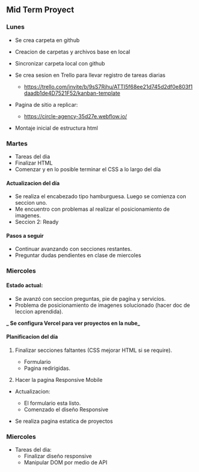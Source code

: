 ## Mid Term Proyect

### Lunes

- Se crea carpeta en github
- Creacion de carpetas y archivos base en local
- Sincronizar carpeta local con github
- Se crea sesion en Trello para llevar registro de tareas diarias
  - https://trello.com/invite/b/9sS7Rjhu/ATTI5f68ee21d745d2df0e803f1daadb1de4D7521F52/kanban-template
- Pagina de sitio a replicar:

  - https://circle-agency-35d27e.webflow.io/

- Montaje inicial de estructura html

### Martes

- Tareas del dia
- Finalizar HTML
- Comenzar y en lo posible terminar el CSS a lo largo del día

#### Actualizacion del día

- Se realiza el encabezado tipo hamburguesa. Luego se comienza con seccion uno.
- Me encuentro con problemas al realizar el posicionamiento de imagenes.
- Seccion 2: Ready

#### Pasos a seguir

- Continuar avanzando con secciones restantes.
- Preguntar dudas pendientes en clase de miercoles

### Miercoles

#### Estado actual:

- Se avanzó con seccion preguntas, pie de pagína y servicios.
- Problema de posicionamiento de imagenes solucionado (hacer doc de leccion aprendida).

**_ Se configura Vercel para ver proyectos en la nube_**

#### Planificacion del día

1. Finalizar secciones faltantes (CSS mejorar HTML si se require).

   - Formulario
   - Pagina redirigidas.

2. Hacer la pagina Responsive Mobile

- Actualizacion:

  - El formulario esta listo.
  - Comenzado el diseño Responsive

- Se realiza pagina estatica de proyectos

### Miercoles

- Tareas del dia:
  - Finalizar diseño responsive
  - Manipular DOM por medio de API
